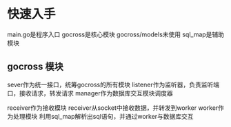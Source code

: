 
# 快速入手

main.go是程序入口
gocross是核心模块
gocross/models未使用
sql_map是辅助模块

## gocross 模块

sever作为统一接口，统筹gocross的所有模块
listener作为监听器，负责监听端口，接收请求，转发请求
manager作为数据库交互模块调度器

receiver作为接收模块
receiver从socket中接收数据，并转发到worker
worker作为处理模块
利用sql_map解析出sql语句，并通过worker与数据库交互
